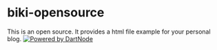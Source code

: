 # biki-opensource
This is an open source. It provides a html file example for your personal blog.
[![Powered by DartNode](https://dartnode.com/branding/DN-Open-Source-sm.png)](https://dartnode.com "Powered by DartNode - Free VPS for Open Source")
